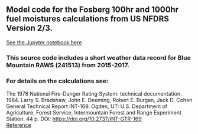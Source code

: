 ## Model code for the Fosberg 100hr and 1000hr fuel moistures calculations from US NFDRS Version 2/3. 

[See the Jupyter notebook here](CalcFM100AndFM1000.ipynb)

### This source code includes a short weather data record for Blue Mountain RAWS (241513) from 2015-2017.

### For details on the calculations see:
The 1978 National Fire-Danger Rating System: technical documentation. 1984. Larry S. Bradshaw, John E. Deeming, Robert E. Burgan, Jack D. Cohen
General Technical Report INT-169. Ogden, UT: U.S. Department of Agriculture, Forest Service, Intermountain Forest and Range Experiment Station. 44 p.
DOI:	https://doi.org/10.2737/INT-GTR-169
\
[Reference](https://research.fs.usda.gov/treesearch/29615)


